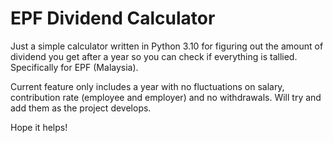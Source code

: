 # EPF Dividend Calculator
Just a simple calculator written in Python 3.10 for figuring out the amount of dividend you get after a year so you can check if everything is tallied. Specifically for EPF (Malaysia).

Current feature only includes a year with no fluctuations on salary, contribution rate (employee and employer) and no withdrawals. Will try and add them as the project develops.

Hope it helps!
